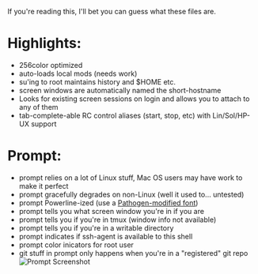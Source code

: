 If you're reading this, I'll bet you can guess what these files are.

# Highlights:

* 256color optimized
* auto-loads local mods (needs work)
* su'ing to root maintains history and $HOME etc.
* screen windows are automatically named the short-hostname
* Looks for existing screen sessions on login and allows you to attach to any of them
* tab-complete-able RC control aliases (start, stop, etc) with Lin/Sol/HP-UX support

# Prompt:

* prompt relies on a lot of Linux stuff, Mac OS users may have work to make it perfect
* prompt gracefully degrades on non-Linux (well it used to... untested)
* prompt Powerline-ized (use a [Pathogen-modified font](https://github.com/Lokaltog/vim-powerline/tree/develop/fontpatcher))
* prompt tells you what screen window you're in if you are
* prompt tells you if you're in tmux (window info not available)
* prompt tells you if you're in a writable directory
* prompt indicates if ssh-agent is available to this shell
* prompt color inicators for root user
* git stuff in prompt only happens when you're in a "registered" git repo
![Prompt Screenshot](https://raw.github.com/riddley/bashfiles/master/screenshot.png)
